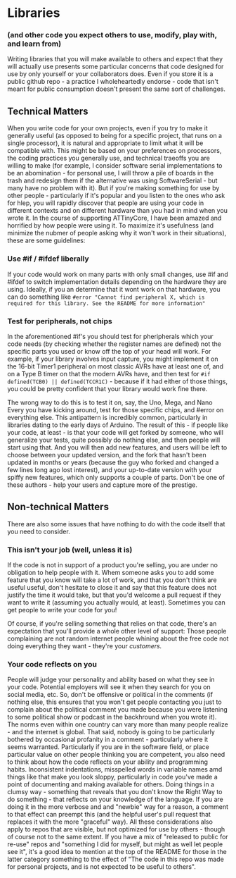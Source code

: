 # Libraries
### (and other code you expect others to use, modify, play with, and learn from)
Writing libraries that you will make available to others and expect that they will actually use presents some particular concerns that code designed for use by only yourself or your collaborators does. Even if you store it is a public github repo - a practice I wholeheartedly endorse - code that isn't meant for public consumption doesn't present the same sort of challenges. 

## Technical Matters
When you write code for your own projects, even if you try to make it generally useful (as opposed to being for a specific project, that runs on a single processor), it is natural and appropriate to limit what it will be compatible with. This might be based on your preferences on processors, the coding practices you generally use, and technical traeoffs you are willing to make (for example, I consider software serial implementations to be an abomination - for personal use, I will throw a pile of boards in the trash and redesign them if the alternative was using SoftwareSerial - but many have no problem with it). But if you're making something for use by other people - particularly if it's popular and you listen to the ones who ask for hlep, you will rapidly discover that people are using your code in different contexts and on different hardware than you had in mind when you wrote it. In the course of supporting ATTinyCore, I have been amazed and horrified by how people were using it. To maximize it's usefulness (and minimize the nubmer of people asking why it won't work in their situations), these are some guidelines:

### Use #if / #ifdef liberally
If your code would work on many parts with only small changes, use #if and #ifdef to switch implementation details depending on the hardware they are using. Ideally, if you an determine that it wont work on that hardware, you can do something like `#error "Cannot find peripheral X, which is required for this library. See the README for more information"`

### Test for peripherals, not chips
In the aforementioned #if's you should test for pheripherals which your code needs (by checking whether the register names are defined) not the specific parts you used or know off the top of your head will work. For example, if your library involves input capture, you might implement it on the 16-bit Timer1 peripheral on most classic AVRs have at least one of, and on a Type B timer on that the modern AVRs have, and then test for `#if defined(TCB0) || defined(TCCR1C)` - because if it had either of those things, you could be pretty confident that your library would work fine there.

The wrong way to do this is to test it on, say, the Uno, Mega, and Nano Every you have kicking around, test for those specific chips, and #error on everything else. This antipattern is incredibly common, particularly in libraries dating to the early days of Arduino. The result of this - if people like your code, at least - is that your code will get forked by someone, who will generalize your tests, quite possibly do nothing else, and then people will start using that. And you will then add new features, and users will be left to choose between your updated version, and the fork that hasn't been updated in months or years (because the guy who forked and changed a few lines long ago lost interest), and your up-to-date version with your spiffy new features, which only supports a couple of parts. Don't be one of these authors - help your users and capture more of the prestige. 

## Non-technical Matters
There are also some issues that have nothing to do with the code itself that you need to consider. 

### This isn't your job (well, unless it is) 
If the code is not in support of a product you're selling, you are under no obligation to help people with it. Whem someone asks you to add some feature that you know will take a lot of work, and that you don't think are useful useful, don't hesitate to close it and say that this feature does not justify the time it would take, but that you'd welcome a pull request if they want to write it (assuming you actually would, at least). Sometimes you can get people to write your code for you! 

Of course, if you're selling something that relies on that code, there's an expectation that you'll provide a whole other level of support: Those people complaining are not random internet people whining about the free code not doing everything they want - they're your *customers.*

### Your code reflects on you
People will judge your personality and ability based on what they see in your code. Potential employers will see it when they search for you on social media, etc. So, don't be offensive or political in the comments (if nothing else, this ensures that you won't get people contacting you just to complain about the political comment you made because you were listening to some political show or podcast in the backhround when you wrote it). The norms even within one country can vary more than many people realize - and the internet is global. That said, nobody is going to be particularly bothered by occasional profanity in a comment - particularly where it seems warranted. 
Particularly if you are in the software field, or place particular value on other people thinking you are competent, you also need to think about how the code reflects on your ability and programming habits. Inconsistent indentations, misspelled words in variable names amd things like that make you look sloppy, particularly in code you've made a point of documenting and making available for others. Doing things in a clumsy way - something that reveals that you don't know the Right Way to do something - that reflects on your knowledge of the language. If you are doing it in the more verbose and and "newbie" way for a reason, a comment to that effect can preempt this (and the helpful user's pull request that replaces it with the more "graceful" way). 
All these considerations also apply to repos that are visible, but not optimized for use by others - though of course not to the same extent. If you have a mix of "released to public for re-use" repos and "something I did for myself, but might as well let people see it", it's a good idea to mention at the top of the README for those in the latter category something to the effect of "The code in this repo was made for personal projects, and is not expected to be useful to others".

